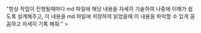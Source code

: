 "항상 작업이 진행될때마다 md 파일에 해당 내용을 자세히 기술하여 나중에 이해가 쉽도록 설계해주고, 이 내용을 md 파일에 저장하여 읽었을때 이 내용을 파악할 수 있게 꼼꼼하고 자세히 기록 해줘:" >